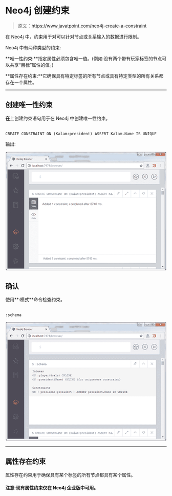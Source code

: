 # Neo4j 创建约束

> 原文：<https://www.javatpoint.com/neo4j-create-a-constraint>

在 Neo4j 中，约束用于对可以针对节点或关系输入的数据进行限制。

Neo4j 中有两种类型的约束:

**唯一性约束:**指定属性必须包含唯一值。(例如:没有两个带有玩家标签的节点可以共享“目标”属性的值。)

**属性存在约束:**它确保具有特定标签的所有节点或具有特定类型的所有关系都存在一个属性。

* * *

## 创建唯一性约束

**在**上创建约束语句用于在 Neo4j 中创建唯一性约束。

```

CREATE CONSTRAINT ON (Kalam:president) ASSERT Kalam.Name IS UNIQUE 

```

输出:

![Neo4j Create constraints 1](img/b48167b17060266aaef643d3018a606d.png)

## 确认

使用**:模式**命令检查约束。

```

:schema

```

![Neo4j Create constraints 2](img/f3ba3ccde22df294fa70ba463b211090.png)

* * *

## 属性存在约束

属性存在约束用于确保具有某个标签的所有节点都具有某个属性。

#### 注意:现有属性约束仅在 Neo4j 企业版中可用。